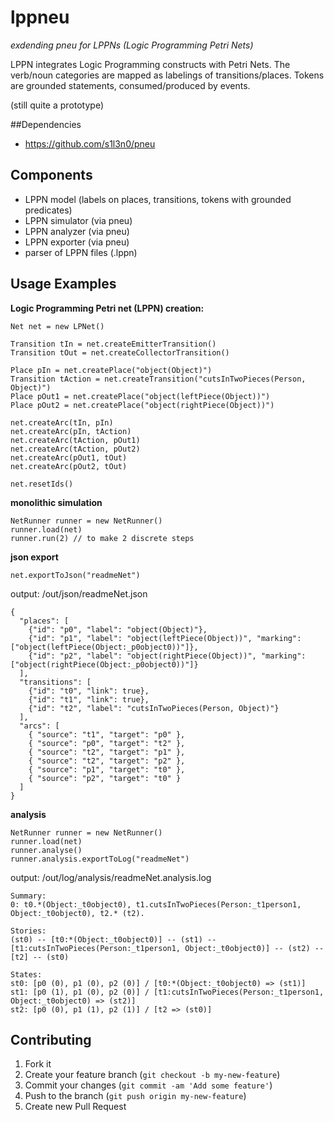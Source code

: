 # lppneu

*exdending pneu for LPPNs (Logic Programming Petri Nets)*

LPPN integrates Logic Programming constructs with Petri Nets. The verb/noun categories are mapped as labelings of transitions/places. Tokens are grounded statements, consumed/produced by events.

(still quite a prototype)

##Dependencies

* https://github.com/s1l3n0/pneu

## Components

* LPPN model (labels on places, transitions, tokens with grounded predicates)
* LPPN simulator (via pneu) 
* LPPN analyzer (via pneu)
* LPPN exporter (via pneu)
* parser of LPPN files (.lppn)

## Usage Examples

**Logic Programming Petri net (LPPN) creation:**
```
Net net = new LPNet()

Transition tIn = net.createEmitterTransition()
Transition tOut = net.createCollectorTransition()

Place pIn = net.createPlace("object(Object)")
Transition tAction = net.createTransition("cutsInTwoPieces(Person, Object)")
Place pOut1 = net.createPlace("object(leftPiece(Object))")
Place pOut2 = net.createPlace("object(rightPiece(Object))")

net.createArc(tIn, pIn)
net.createArc(pIn, tAction)
net.createArc(tAction, pOut1)
net.createArc(tAction, pOut2)
net.createArc(pOut1, tOut)
net.createArc(pOut2, tOut)

net.resetIds() 
```


**monolithic simulation**
```
NetRunner runner = new NetRunner()
runner.load(net)
runner.run(2) // to make 2 discrete steps
```

**json export**
```
net.exportToJson("readmeNet")
```

output: /out/json/readmeNet.json
```
{
  "places": [
    {"id": "p0", "label": "object(Object)"},
    {"id": "p1", "label": "object(leftPiece(Object))", "marking": ["object(leftPiece(Object:_p0object0))"]},
    {"id": "p2", "label": "object(rightPiece(Object))", "marking": ["object(rightPiece(Object:_p0object0))"]}
  ],
  "transitions": [
    {"id": "t0", "link": true},
    {"id": "t1", "link": true},
    {"id": "t2", "label": "cutsInTwoPieces(Person, Object)"}
  ],
  "arcs": [
    { "source": "t1", "target": "p0" },
    { "source": "p0", "target": "t2" },
    { "source": "t2", "target": "p1" },
    { "source": "t2", "target": "p2" },
    { "source": "p1", "target": "t0" },
    { "source": "p2", "target": "t0" }
  ]
} 
```

**analysis**
```
NetRunner runner = new NetRunner()
runner.load(net)
runner.analyse()
runner.analysis.exportToLog("readmeNet")
```

output: /out/log/analysis/readmeNet.analysis.log
```
Summary: 
0: t0.*(Object:_t0object0), t1.cutsInTwoPieces(Person:_t1person1, Object:_t0object0), t2.* (t2).

Stories: 
(st0) -- [t0:*(Object:_t0object0)] -- (st1) -- [t1:cutsInTwoPieces(Person:_t1person1, Object:_t0object0)] -- (st2) -- [t2] -- (st0)

States: 
st0: [p0 (0), p1 (0), p2 (0)] / [t0:*(Object:_t0object0) => (st1)] 
st1: [p0 (1), p1 (0), p2 (0)] / [t1:cutsInTwoPieces(Person:_t1person1, Object:_t0object0) => (st2)] 
st2: [p0 (0), p1 (1), p2 (1)] / [t2 => (st0)] 
```

## Contributing

1. Fork it
2. Create your feature branch (`git checkout -b my-new-feature`)
3. Commit your changes (`git commit -am 'Add some feature'`)
4. Push to the branch (`git push origin my-new-feature`)
5. Create new Pull Request